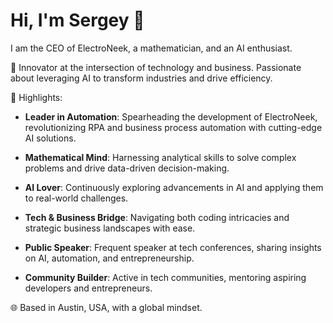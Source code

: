 # Hi, I'm Sergey 👋

I am the CEO of ElectroNeek, a mathematician, and an AI enthusiast. 

🚀 Innovator at the intersection of technology and business. Passionate about leveraging AI to transform industries and drive efficiency.

🌟 Highlights:
- **Leader in Automation**: Spearheading the development of ElectroNeek, revolutionizing RPA and business process automation with cutting-edge AI solutions.

- **Mathematical Mind**: Harnessing analytical skills to solve complex problems and drive data-driven decision-making.

- **AI Lover**: Continuously exploring advancements in AI and applying them to real-world challenges.

- **Tech & Business Bridge**: Navigating both coding intricacies and strategic business landscapes with ease.

- **Public Speaker**: Frequent speaker at tech conferences, sharing insights on AI, automation, and entrepreneurship.

- **Community Builder**: Active in tech communities, mentoring aspiring developers and entrepreneurs.

🌐 Based in Austin, USA, with a global mindset.
